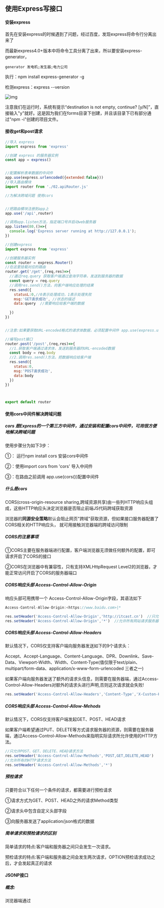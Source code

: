 ## 使用Express写接口

#### 安装express

首先在安装express的时候遇到了问题，经过百度，发现express将命令行分离出来了

而最新express4.0+版本中将命令工具分离了出来，所以要安装express-generator，

```eng
generator 发电机;发生器;电力公司
```



执行：npm install express-generator -g

检测express：express --version

![img](https://img2018.cnblogs.com/blog/1454235/201902/1454235-20190218172313056-769792449.png)

注意我们在运行时，系统有提示“destination is not empty, continue? [y/N]”，直接输入"y"就好。这是因为我们在forms目录下创建，并且该目录下已有部分通过"npm -i"创建的项目文件。



#### 接收get和post请求

```js
//导入 express
import express from 'express'

//创建 express 的服务器实例 
const app = express()


//配置解析表单数据的中间件
app.use(express.urlencoded({extended:false}))
//导入路由模块
import router from './02.apiRouter.js'

//为解决跨域问题 使用cors


//把路由模块注册到app上
app.use('/api',router)

//调用app.listen方法，指定端口号并启动web服务器
app.listen(80,()=>{
  console.log('Express server running at http://127.0.0.1');
})
```

```js
//创建express
import express from 'express'

//创建服务器实例
const router = express.Router()
//在这里挂载对应的路由
router.get('/get',(req,res)=>{
  //通过req.query 获取客户端通过查询字符串，发送到服务器的数据
  const query = req.query
  //调用res.send()方法，向客户端响应处理的结果
  res.send({
    statusL:0,//0表示处理成功，1表示处理失败 
    msg:'GET请求成功', //状态的描述
    data:query  //需要响应给客户端的数据
    
  })
})


//注意:如果要获取URL-encoded格式的请求体数据，必须配置中间件 app.use(express.urlencoded({extended:false}))

//编写post接口
router.post('/post',(req,res)=>{
  //1.获取客户端通过请求体，发送到服务器的URL-encoded数据
  const body = req.body
  //2.调用res.send()方法，把数据响应给客户端
  res.send({
    status:0,
    msg:'POST请求成功',
    data:body
  })
})



export default router
```



#### 使用cors中间件解决跨域问题

##### cors 是Express的一个第三方中间件，通过安装和配置cors中间件，可用很方便地解决跨域问题

使用步骤分为如下3步：

①： 运行npm install cors   安装cors中间件

②：使用import cors  from 'cors' 导入中间件

③：在路由之前调用 app.use(cors())配置中间件

##### 什么是cors

CORS(cross-origin-resource sharing,跨域资源共享)由一些列HTTP响应头组成，这些HTTP响应头决定浏览器是否阻止前端JS代码跨域获取资源

浏览器的**同源安全策略**默认会阻止网页"跨域"获取资源，但如果接口服务器配置了CORS相关的HTTP响应头， 就可用接触浏览器端的跨域访问限制

##### CORS的注意事项

①CORS主要在服务器端进行配置，客户端浏览器无须做任何额外的配置，即可请求开启了CORS的接口

②CORS在浏览器中有兼容性，只有支持XMLHttpRequest Level2的浏览器，才能正常访问开启了CORS的服务器端口

##### CORS响应头部  Access-Control-Allow-Origin

响应头部可用携带一个 Access-Control-Allow-Origin字段，其语法如下

```js
Access-Control-Allow-Origin:<https://www.baidu.com>|*

res.setHeader('Access-Control-Allow-Origin','http://itcast.cn')  //只允许单个网站访问
res.setHeader('Access-Control-Allow-Origin','*')  //允许所有网站请求服务器接口
```

##### CORS响应头部  Access-Control-Allow-Headers

默认情况下，CORS仅支持客户端向服务器发送如下的9个请求头：

Accept、Accept-Language、Content-Language、DPR、Downlink、Save-Data、Viewport-Width、Width、Content-Type(值仅限于text/plain、multipart/form-data、application/x-www-form-urlencoded 三者之一)

如果客户端向服务器发送了额外的请求头信息，则需要在服务器端，通过Access-Control-Allow-Headers对额外的请求头进行声明,否则这次请求就会失败!

```js
res.setHeader('Access-Control-Allow-Headers','Content-Type','X-Custon-Header')
```

##### CORS响应头部 Access-Control-Allow-Mehods

默认情况下，CORS仅支持客户端发起GET、POST、HEAD请求

如果客户端希望通过PUT、DELETE等方式请求服务器的资源，则需要在服务器端，通过Access-Control-Allow-Methods来指明实际请求所允许使用的HTTP方法。

```js
//只允许POST、GET、DELETE、HEAD请求方法
res.setHeader('Access-Control-Allow-Methods','POST,GET,DELETE,HEAD')
//允许所有的HTTP请求方法
res.setHeader('Access-Control-Allow-Methods','*')
```

##### 预检请求

只要符合以下任何一个条件的请求，都需要进行预检请求

①请求方式为GET、POST、HEAD之外的请求Method类型

②请求头中包含自定义头部字段

③向服务器发送了application/json格式的数据

##### 简单请求和预检请求的区别

简单请求的特点:客户端和服务器之间只会发生一次请求。

预检请求的特点:客户端和服务器之间会发生两次请求，OPTION预检请求成功之后，才会发起真正的请求

#### JSONP接口

##### 概念:

浏览器端通过<script>标签的src属性，请求服务器上的数据，同时，服务器返回一个函数的调用，这种请求数据的方式叫做JSONP

##### 特点:

​	①JSONP不属于真正的Ajax请求，因为它没有使用XMLHtppRquest这个对象

​	②JSONP仅支持GET请求，不支持POST、PUT、DELETE等请求

##### 创建JSONP接口的注意事项

如果项目中已经配置的CORS跨域资源共享，为了防止冲突，必须在配置CORS中间件之前声明JSONP的接口。否则JSONP接口会被处理成开启CORS的接口。示例代码如下：

```js

//必须要在配置cors中间件之前，配置JSONP接口
app.get('/api/jsonp',(req,res)=>{
  //TODO:定义JSONP接口具体的实现过程
  
})

//一定要在路由模块之前导入这个cors中间件
import cors from 'cors'
app.use(cors())
//导入路由模块
import router from './02.apiRouter.js'

//为解决跨域问题 使用cors
```

##### 实现JSONP接口的步骤

①获取客户端发送过来的回调函数的名字

②得到要通过JSONP形式发送给客户端的数据

③根据前两步得到的数据，拼接出一个函数调用的字符串

④把前一步拼接得到的字符串，响应给客户端的 <script>标签进行解析执行

